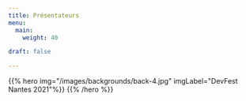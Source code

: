 ```yaml
---
title: Présentateurs
menu:
  main:
    weight: 40

draft: false

---
```


{{% hero img="/images/backgrounds/back-4.jpg" imgLabel="DevFest Nantes 2021"%}}
{{% /hero %}}
